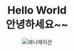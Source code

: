
<div style="text-align:center">
<h1><br>Hello World<br> 안녕하세요~~</h1>

![애니메이션](https://miro.medium.com/v2/resize:fit:384/1*5mPD1b01vAhW8GhFQy8TbA.gif)

</div>
